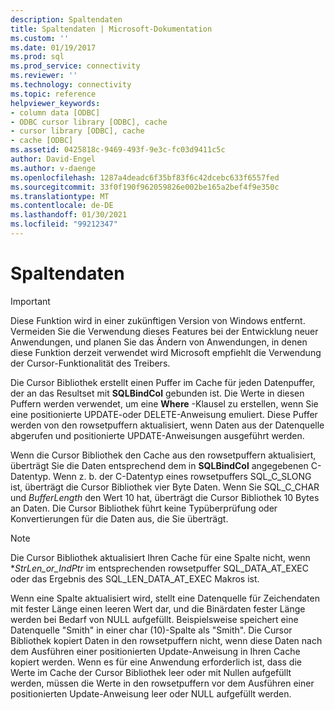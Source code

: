 ```yaml
---
description: Spaltendaten
title: Spaltendaten | Microsoft-Dokumentation
ms.custom: ''
ms.date: 01/19/2017
ms.prod: sql
ms.prod_service: connectivity
ms.reviewer: ''
ms.technology: connectivity
ms.topic: reference
helpviewer_keywords:
- column data [ODBC]
- ODBC cursor library [ODBC], cache
- cursor library [ODBC], cache
- cache [ODBC]
ms.assetid: 0425818c-9469-493f-9e3c-fc03d9411c5c
author: David-Engel
ms.author: v-daenge
ms.openlocfilehash: 1287a4deadc6f35bf83f6c42dcebc633f6557fed
ms.sourcegitcommit: 33f0f190f962059826e002be165a2bef4f9e350c
ms.translationtype: MT
ms.contentlocale: de-DE
ms.lasthandoff: 01/30/2021
ms.locfileid: "99212347"
---
```

# <a name="column-data"></a>Spaltendaten
> [!IMPORTANT]  
>  Diese Funktion wird in einer zukünftigen Version von Windows entfernt. Vermeiden Sie die Verwendung dieses Features bei der Entwicklung neuer Anwendungen, und planen Sie das Ändern von Anwendungen, in denen diese Funktion derzeit verwendet wird Microsoft empfiehlt die Verwendung der Cursor-Funktionalität des Treibers.  
  
 Die Cursor Bibliothek erstellt einen Puffer im Cache für jeden Datenpuffer, der an das Resultset mit **SQLBindCol** gebunden ist. Die Werte in diesen Puffern werden verwendet, um eine **Where** -Klausel zu erstellen, wenn Sie eine positionierte UPDATE-oder DELETE-Anweisung emuliert. Diese Puffer werden von den rowsetpuffern aktualisiert, wenn Daten aus der Datenquelle abgerufen und positionierte UPDATE-Anweisungen ausgeführt werden.  
  
 Wenn die Cursor Bibliothek den Cache aus den rowsetpuffern aktualisiert, überträgt Sie die Daten entsprechend dem in **SQLBindCol** angegebenen C-Datentyp. Wenn z. b. der C-Datentyp eines rowsetpuffers SQL_C_SLONG ist, überträgt die Cursor Bibliothek vier Byte Daten. Wenn Sie SQL_C_CHAR und *BufferLength* den Wert 10 hat, überträgt die Cursor Bibliothek 10 Bytes an Daten. Die Cursor Bibliothek führt keine Typüberprüfung oder Konvertierungen für die Daten aus, die Sie überträgt.  
  
> [!NOTE]  
>  Die Cursor Bibliothek aktualisiert Ihren Cache für eine Spalte nicht, wenn **StrLen_or_IndPtr* im entsprechenden rowsetpuffer SQL_DATA_AT_EXEC oder das Ergebnis des SQL_LEN_DATA_AT_EXEC Makros ist.  
  
 Wenn eine Spalte aktualisiert wird, stellt eine Datenquelle für Zeichendaten mit fester Länge einen leeren Wert dar, und die Binärdaten fester Länge werden bei Bedarf von NULL aufgefüllt. Beispielsweise speichert eine Datenquelle "Smith" in einer char (10)-Spalte als "Smith". Die Cursor Bibliothek kopiert Daten in den rowsetpuffern nicht, wenn diese Daten nach dem Ausführen einer positionierten Update-Anweisung in Ihren Cache kopiert werden. Wenn es für eine Anwendung erforderlich ist, dass die Werte im Cache der Cursor Bibliothek leer oder mit Nullen aufgefüllt werden, müssen die Werte in den rowsetpuffern vor dem Ausführen einer positionierten Update-Anweisung leer oder NULL aufgefüllt werden.
